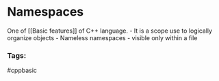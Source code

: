# Namespaces

One of [[Basic features]] of C++ language. 
	- It is a scope use to logically organize objects 
	- Nameless namespaces - visible only within a file 
	
	
	
### Tags: 
#cppbasic

